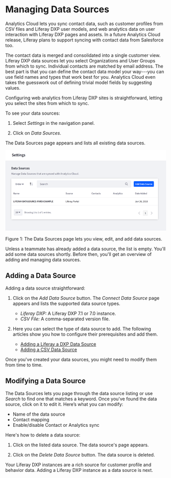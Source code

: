 # Managing Data Sources [](id=managing-data-sources)

Analytics Cloud lets you sync contact data, such as customer profiles from CSV
files and Liferay DXP user models, and web analytics data on user interaction
with Liferay DXP pages and assets. In a future Analytics Cloud release, Liferay
plans to support syncing with contact data from Salesforce too.

The contact data is merged and consolidated into a single customer view. Liferay
DXP data sources let you select Organizations and User Groups from which to
sync. Individual contacts are matched by email address. The best part is that
you can define the contact data model your way---you can use field names and
types that work best for you. Analytics Cloud even takes the guesswork out of
defining trivial model fields by suggesting values. 

Configuring web analytics from Liferay DXP sites is straightforward, letting you
select the sites from which to sync.  

To see your data sources:

1. Select *Settings* in the navigation panel.

2. Click on *Data Sources*.

The Data Sources page appears and lists all existing data sources.  

![Figure 1: The Data Sources page lets you view, edit, and add data sources.](../../images/data-source-list.png)

Figure 1: The Data Sources page lets you view, edit, and add data sources.

Unless a teammate has already added a data source, the list is empty. You'll add
some data sources shortly. Before then, you'll get an overview of adding and
managing data sources.

## Adding a Data Source [](id=adding-a-data-source)

Adding a data source straightforward:

1.  Click on the *Add Data Source* button. The *Connect Data Source* page 
appears and lists the supported data source types. 

    - *Liferay DXP:* A Liferay DXP 7.1 or 7.0 instance.
    - *CSV File:* A comma-separated version file. 

2.  Here you can select the type of data source to add. The following articles 
show you how to configure their prerequisites and add them. 

    - [Adding a Liferay a DXP Data Source](https://github.com/liferay/liferay-docs/blob/master/discover/analytics-cloud/articles/02-getting-started/02-adding-a-liferay-dxp-data-source.markdown)
    - [Adding a CSV Data Source](https://github.com/liferay/liferay-docs/blob/master/discover/analytics-cloud/articles/02-getting-started/03-adding-a-csv-data-source.markdown)

Once you've created your data sources, you might need to modify them from time to time.

## Modifying a Data Source [](id=editing-a-data-source)

The Data Sources lets you page through the data source listing or use *Search*
to find one that matches a keyword. Once you've found the data source, click on
it to edit it. Here’s what you can modify:

- Name of the data source
- Contact mapping
- Enable/disable Contact or Analytics sync 

Here's how to delete a data source:

1. Click on the listed data source. The data source's page appears. 

2. Click on the *Delete Data Source* button. The data source is deleted. 

Your Liferay DXP instances are a rich source for customer profile and behavior
data. Adding a Liferay DXP instance as a data source is next. 

